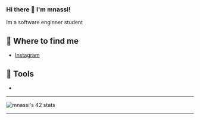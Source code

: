 ### Hi there 👋 I'm mnassi!

Im a software enginner student

## 📑 Where to find me
- [Instagram](https://www.instagram.com/med_nassi20/)

## 🤖 Tools

  <i class="devicon-aftereffects-plain colored"></i>
- <i class="devicon-aftereffects-plain colored"></i>

***********************************************************************************************************
![mnassi's 42 stats](https://badge.mediaplus.ma/naruto/mnassi)
***********************************************************************************************************
